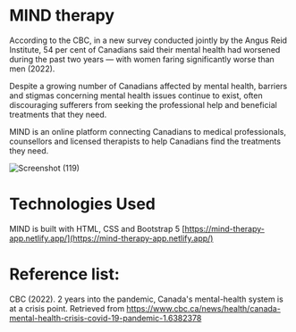 # MIND therapy

According to the CBC, in a new survey conducted jointly by the Angus Reid Institute, 54 per cent of Canadians said their mental health had worsened during the past two years — with women faring significantly worse than men (2022). 

Despite a growing number of Canadians affected by mental health, barriers and stigmas concerning mental health issues continue to exist, often discouraging sufferers from seeking the professional help and beneficial treatments that they need.

MIND is an online platform connecting Canadians to medical professionals, counsellors and licensed therapists to help Canadians find the treatments they need. 

![Screenshot (119)](https://user-images.githubusercontent.com/109078860/190669028-f7ed1d8e-55d0-4e52-904e-196835750be4.png)


# Technologies Used

MIND is built with HTML, CSS and Bootstrap 5
[https://mind-therapy-app.netlify.app/](https://mind-therapy-app.netlify.app/) 


# Reference list:

CBC (2022). 2 years into the pandemic, Canada's mental-health system is at a crisis point. Retrieved from https://www.cbc.ca/news/health/canada-mental-health-crisis-covid-19-pandemic-1.6382378
